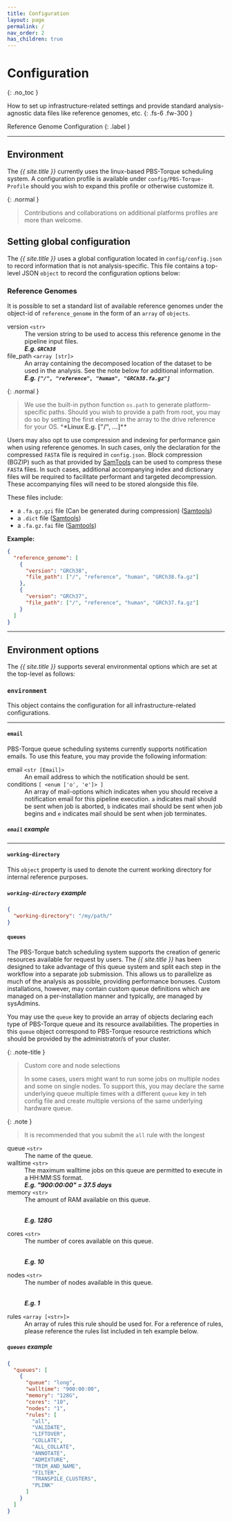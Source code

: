 ```yaml
---
title: Configuration
layout: page
permalink: /
nav_order: 2
has_children: true
---
```


# Configuration
{: .no_toc }

How to set up infrastructure-related settings and provide standard analysis-agnostic data files like reference genomes, etc.
{: .fs-6 .fw-300 }

Reference Genome Configuration
{: .label }

---

## Environment
The _{{ site.title }}_ currently uses the linux-based PBS-Torque scheduling system. A configuration profile is available under `config/PBS-Torque-Profile` should you wish to expand this profile or otherwise customize it.

{: .normal }
> Contributions and collaborations on additional platforms profiles are more than welcome.

## Setting global configuration

The _{{ site.title }}_ uses a global configuration located in `config/config.json` to record information that is not analysis-specific. This file contains a top-level JSON `object` to record the configuration options below:
### Reference Genomes

It is possible to set a standard list of available reference genomes under the object-id of `reference_genome` in the form of an `array` of `objects`.

<dl class="def-wide">
  <dt>version
    <code>&lt;str&gt;</code>
  </dt>
  <dd>The version string to be used to access this reference genome in the pipeline input files.
    <br><strong>
      <i>E.g.
        <code>GRCh38</code>
      </i>
    </strong>
  </dd>

  <dt>file_path
    <code>&lt;array [str]&gt;</code>
  </dt>
  <dd>An array containing the decomposed location of the dataset to be used in the analysis. See the note below for additional information.
    <br><strong>
      <i>E.g.
        <code>["/", "reference", "human", "GRCh38.fa.gz"]</code>
      </i>
    </strong>
  </dd>
</dl>

{: .normal }
> We use the built-in python function `os.path` to generate platform-specific paths. Should you wish to provide a path from root, you may do so by setting the first element in the array to the drive reference for your OS. \***\*Linux E.g. ["/", ...]\*\***

Users may also opt to use compression and indexing for performance gain when using reference genomes. In such cases, only the declaration for the compressed `FASTA` file is required in `config.json`. Block compression (BGZIP) such as that provided by [SamTools](http://www.htslib.org/doc/bgzip.html) can be used to compress these `FASTA` files. In such cases, additional accompanying index and dictionary files will be required to facilitate performant and targeted decompression. These accompanying files will need to be stored alongside this file. 

These files include:
-  a `.fa.gz.gzi` file (Can be generated during compression) ([Samtools](http://www.htslib.org/doc/bgzip.html))
-  a `.dict` file ([Samtools](http://www.htslib.org/doc/samtools-dict.html))
-  a `.fa.gz.fai` file ([Samtools](http://www.htslib.org/doc/samtools-faidx.html))

**Example:**

```json
{
  "reference_genome": [
    {
      "version": "GRCh38",
      "file_path": ["/", "reference", "human", "GRCh38.fa.gz"]
    },
    {
      "version": "GRCh37",
      "file_path": ["/", "reference", "human", "GRCh37.fa.gz"]
    }
  ]
}
```

---
## Environment options

The _{{ site.title }}_ supports several environmental options which are set at the top-level as follows:

### `environment`

This object contains the configuration for all infrastructure-related configurations.

---
#### `email`
PBS-Torque queue scheduling systems currently supports notification emails. To use this feature, you may provide the following information:

<dl class="def-wide">
  <dt>email <code>&lt;str [Email]&gt;</code></dt>
  <dd>An email address to which the notification should be sent.</dd>

  <dt>conditions <code>[ &lt;enum ['o', 'e']&gt; ]</code></dt>
  <dd>An array of mail-options which indicates when you should receive a notification email for this pipeline execution. <code>a</code> indicates mail should be sent when job is aborted, <code>b</code> indicates mail should be sent when job begins and <code>e</code> indicates mail should be sent when job terminates.</dd>
</dl>

##### `email` example

---
#### `working-directory`
This `object` property is used to denote the current working directory for internal reference purposes.

##### `working-directory` example
```json
{
  "working-directory": "/my/path/"
}
```

#### `queues`
The PBS-Torque batch scheduling system supports the creation of generic resources available for request by users. The _{{ site.title }}_ has been designed to take advantage of this queue system and split each step in the workflow into a separate job submission. This allows us to parallelize as much of the analysis as possible, providing performance bonuses. Custom installations, however, may contain custom queue definitions which are managed on a per-installation manner and typically, are managed by sysAdmins.

You may use the `queue` key to provide an array of objects declaring each type of PBS-Torque queue and its resource availabilities. The properties in this `queue` object correspond to PBS-Torque resource restrictions which should be provided by the administrator/s of your cluster.

{: .note-title }
> Custom core and node selections
>
> In some cases, users might want to run some jobs on multiple nodes and some on single nodes. To support this, you may declare the same underlying queue multiple times with a different `queue` key in teh config file and create multiple versions of the same underlying hardware queue.

{: .note }
> It is recommended that you submit the `all` rule with the longest 

<dl>
  <dt>queue <code>&lt;str&gt;</code></dt>
  <dd>The name of the queue.</dd>
  
  <dt>walltime <code>&lt;str&gt;</code></dt>
  <dd>The maximum walltime jobs on this queue are permitted to execute in a HH:MM:SS format.
  <br><strong><i>E.g. "900:00:00" = 37.5 days</i></strong></dd>

  <dt>memory <code>&lt;str&gt;</code></dt>
  <dd>The amount of RAM available on this queue.
  
  <br><strong><i>E.g. 128G</i></strong></dd>

  <dt>cores <code>&lt;str&gt;</code></dt>
  <dd>The number of cores available on this queue.
  
  <br><strong><i>E.g. 10</i></strong></dd>

  <dt>nodes <code>&lt;str&gt;</code></dt>
  <dd>The number of nodes available in this queue.
  
  <br><strong><i>E.g. 1</i></strong></dd>

  <dt>rules <code>&lt;array [&lt;str&gt;]&gt;</code></dt>
  <dd>An array of rules this rule should be used for. For a reference of rules, please reference the rules list included in teh example below.</dd>
</dl>


##### `queues` example
```json
{
  "queues": [
    {
      "queue": "long",
      "walltime": "900:00:00",
      "memory": "128G",
      "cores": "10",
      "nodes": "1",
      "rules": [
        "all",
        "VALIDATE",
        "LIFTOVER",
        "COLLATE",
        "ALL_COLLATE",
        "ANNOTATE",
        "ADMIXTURE",
        "TRIM_AND_NAME",
        "FILTER",
        "TRANSPILE_CLUSTERS",
        "PLINK"
      ]
    }
  ]
}
```